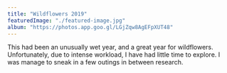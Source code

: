 ```yaml
---
title: "Wildflowers 2019"
featuredImage: "./featured-image.jpg"
album: "https://photos.app.goo.gl/LGjZqw8AgEFpXUT48"
---
```

This had been an unusually wet year, and a great year for wildflowers. Unfortunately, due to intense workload, I have had little time to explore. I was manage to sneak in a few outings in between research. 